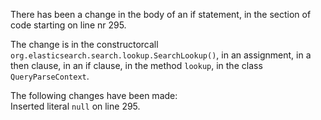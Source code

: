 There has been a change in the body of an if statement, in the section of code starting on line nr 295.
  
The change is in the constructorcall ```org.elasticsearch.search.lookup.SearchLookup()```, in an assignment, in a then clause, in an if clause, in the method ```lookup```, in the class ```QueryParseContext```.
  
The following changes have been made:  
Inserted literal ```null``` on line 295.  
